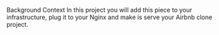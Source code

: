 Background Context
In this project you will add this piece to your infrastructure, plug it to your Nginx and make is serve your Airbnb clone project.
